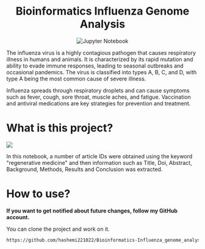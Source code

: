 <h1 align="center">Bioinformatics Influenza Genome Analysis</h1>
<p align="center">
  <img src="https://img.shields.io/badge/Jupyter%20Notebook-100%25-blue" alt="Jupyter Notebook">
</p>
<p align="center">
        <p>
            The influenza virus is a highly contagious pathogen that causes respiratory illness in humans and animals. 
            It is characterized by its rapid mutation and ability to evade immune responses, leading to seasonal outbreaks 
            and occasional pandemics. The virus is classified into types A, B, C, and D, with type A being the most common 
            cause of severe illness.
        </p>
        <p>
            Influenza spreads through respiratory droplets and can cause symptoms such as fever, cough, sore throat, 
            muscle aches, and fatigue. Vaccination and antiviral medications are key strategies for prevention and treatment.
        </p></p>

# What is this project? 
<span><img src="https://img.shields.io/badge/Bioinformatics-316192?style=flat&logo=bioinformatic&logoColor=white%22" /></span>

In this notebook, a number of article IDs were obtained using the keyword "regenerative medicine" 
and then information such as Title,  Doi, Abstract, Background, Methods, Results and Conclusion was extracted.

# How to use?

<strong>If you want to get notified about future changes, follow my GitHub account.</strong>

You can clone the project and work on it.

```bash
https://github.com/hashemi221022/Bioinformatics-Influenza_genome_analysis.git
```


